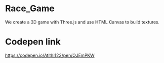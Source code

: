 # Race_Game
We create a 3D game with Three.js and use HTML Canvas to build textures.

# Codepen link
https://codepen.io/Atithi123/pen/OJEmPKW
